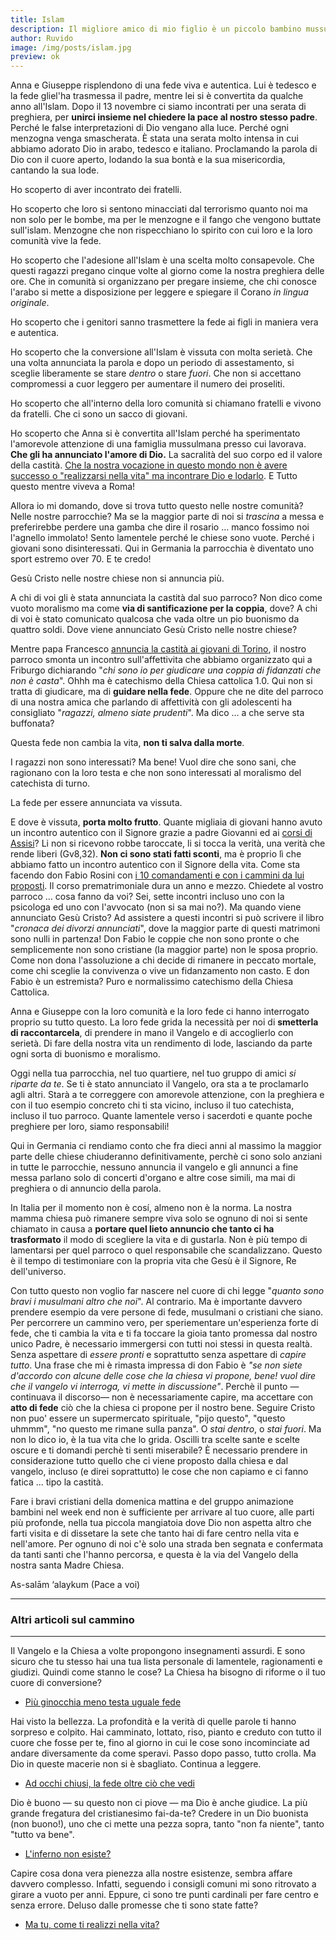 ```yaml
---
title: Islam
description: Il migliore amico di mio figlio è un piccolo bambino mussulmano con cui va insieme all'asilo. Viene da una famiglia che vive la fede in maniera profonda e vera. Sono due ragazzi come noi. Entrambi colpiscono per il loro amorevole abbandono a Dio. Stando insieme a loro, ecco cosa ho capito dell'Islam.
author: Ruvido
image: /img/posts/islam.jpg
preview: ok
---
```


Anna e Giuseppe risplendono di una fede viva e autentica. Lui è tedesco e la fede gliel'ha trasmessa il padre, mentre lei si è convertita da qualche anno all'Islam. Dopo il 13 novembre ci siamo incontrati per una serata di preghiera, per **unirci insieme nel chiedere la pace al nostro stesso padre**. Perché le false interpretazioni di Dio vengano alla luce. Perché ogni menzogna venga smascherata. È stata una serata molto intensa in cui abbiamo adorato Dio in arabo, tedesco e italiano. Proclamando la parola di Dio con il cuore aperto, lodando la sua bontà e la sua misericordia, cantando la sua lode. 

Ho scoperto di aver incontrato dei fratelli.

Ho scoperto che loro si sentono minacciati dal terrorismo quanto noi ma non solo per le bombe, ma per le menzogne e il fango che vengono buttate sull'islam. Menzogne che non rispecchiano lo spirito con cui loro e la loro comunità vive la fede. 

Ho scoperto che l'adesione all'Islam è una scelta molto consapevole. Che questi ragazzi pregano cinque volte al giorno come la nostra preghiera delle ore. Che in comunità si organizzano per pregare insieme, che chi conosce l'arabo si mette a disposizione per leggere e spiegare il Corano *in lingua originale*.

Ho scoperto che i genitori sanno trasmettere la fede ai figli in maniera vera e autentica.

Ho scoperto che la conversione all'Islam è vissuta con molta serietà. Che una volta annunciata la parola e dopo un periodo di assestamento, si sceglie liberamente se stare *dentro* o stare *fuori*. Che non si accettano compromessi a cuor leggero per aumentare il numero dei proseliti.

Ho scoperto che all'interno della loro comunità si chiamano fratelli e vivono da fratelli. Che ci sono un sacco di giovani.

Ho scoperto che Anna si è convertita all'Islam perché ha sperimentato l'amorevole attenzione di una famiglia mussulmana presso cui lavorava. **Che gli ha annunciato l'amore di Dio.** La sacralità del suo corpo ed il valore della castità. [Che la nostra vocazione in questo mondo non è avere successo o "realizzarsi nella vita" ma incontrare Dio e lodarlo](http://5p2p.it/2015/11/13/come-ti-realizzi-nella-vita.html). E Tutto questo mentre viveva a Roma!

Allora io mi domando, dove si trova tutto questo nelle nostre comunità? Nelle nostre parrocchie? Ma se la maggior parte di noi si *trascina* a messa e preferirebbe perdere una gamba che dire il rosario … manco fossimo noi  l'agnello immolato! Sento lamentele perché le chiese sono vuote. Perché i giovani sono disinteressati. Qui in Germania la parrocchia è diventato uno sport estremo over 70. E te credo!

Gesù Cristo nelle nostre chiese non si annuncia più.

A chi di voi gli è stata annunciata la castità dal suo parroco? Non dico come vuoto moralismo ma come **via di santificazione per la coppia**, dove? A chi di voi è stato comunicato qualcosa che vada oltre un pio buonismo da quattro soldi. Dove viene annunciato Gesù Cristo nelle nostre chiese?

Mentre papa Francesco [annuncia la castità ai giovani di Torino](http://www.papaboys.org/papa-francesco-i-giovani-e-la-castita), il nostro parroco smonta un incontro sull'affettivita che abbiamo organizzato qui a Friburgo dichiarando "*chi sono io per giudicare una coppia di fidanzati che non è casta*". Ohhh ma è catechismo della Chiesa cattolica 1.0. Qui non si tratta di giudicare, ma di **guidare nella fede**. Oppure che ne dite del parroco di una nostra amica che parlando di affettività con gli adolescenti ha consigliato "*ragazzi, almeno siate prudenti*". Ma dico … a che serve sta buffonata? 

Questa fede non cambia la vita, **non ti salva dalla morte**.

I ragazzi non sono interessati? Ma bene! Vuol dire che sono sani, che ragionano con la loro testa e che non sono interessati al moralismo del catechista di turno.

La fede per essere annunciata va vissuta. 

E dove è vissuta, **porta molto frutto**. Quante migliaia di giovani hanno avuto un incontro autentico con il Signore grazie a padre Giovanni ed ai [corsi di Assisi](http://www.fratisog.it/corsi-frati-assisi/)? Li non si ricevono robbe taroccate, li si tocca la verità, una verità che rende liberi (Gv8,32). **Non ci sono stati fatti sconti**, ma è proprio lì che abbiamo fatto un incontro autentico con il Signore della vita. Come sta facendo don Fabio Rosini con [i 10 comandamenti e con i cammini da lui proposti](http://lapartemigliore.org/site/index.php/2012-03-28-16-06-44). Il corso prematrimoniale dura un anno e mezzo. Chiedete al vostro parroco … cosa fanno da voi? Sei, sette incontri incluso uno con la psicologa ed uno con l'avvocato (non si sa mai no?). Ma quando viene annunciato Gesù Cristo? Ad assistere a questi incontri si può scrivere il libro "*cronaca dei divorzi annunciati*", dove la maggior parte di questi matrimoni sono nulli in partenza! Don Fabio le coppie che non sono pronte o che semplicemente non sono cristiane (la maggior parte) non le sposa proprio. Come non dona l'assoluzione a chi decide di rimanere in peccato mortale, come chi sceglie la convivenza o vive un fidanzamento non casto. E don Fabio è un estremista? Puro e normalissimo catechismo della Chiesa Cattolica.

Anna e Giuseppe con la loro comunità e la loro fede ci hanno interrogato proprio su tutto questo. La loro fede grida la necessità per noi di **smetterla di raccontarcela**, di prendere in mano il Vangelo e di accoglierlo con serietà. Di fare della nostra vita un rendimento di lode, lasciando da parte ogni sorta di buonismo e moralismo.

Oggi nella tua parrocchia, nel tuo quartiere, nel tuo gruppo di amici *si riparte da te*. Se ti è stato annunciato il Vangelo, ora sta a te proclamarlo agli altri. Starà a te correggere con amorevole attenzione, con la preghiera e con il tuo esempio concreto chi ti sta vicino, incluso il tuo catechista, incluso il tuo parroco. Quante lamentele verso i sacerdoti e quante poche preghiere per loro, siamo responsabili!

Qui in Germania ci rendiamo conto che fra dieci anni al massimo la maggior parte delle chiese chiuderanno definitivamente, perchè ci sono solo anziani in tutte le parrocchie, nessuno annuncia il vangelo e gli annunci a fine messa parlano solo di concerti d'organo e altre cose simili, ma mai di preghiera o di annuncio della parola.

In Italia per il momento non è cosí, almeno non è la norma. La nostra mamma chiesa può rimanere sempre viva solo se ognuno di noi si sente chiamato in causa a **portare quel lieto annuncio che tanto ci ha trasformato** il modo di scegliere la vita e di gustarla. Non è più tempo di lamentarsi per quel parroco o quel responsabile che scandalizzano. Questo è il tempo di testimoniare con la propria vita che Gesù è il Signore, Re dell'universo.

Con tutto questo non voglio far nascere nel cuore di chi legge "*quanto sono bravi i musulmani altro che noi*". Al contrario. Ma è importante davvero prendere esempio da vere persone di fede, musulmani o cristiani che siano. Per percorrere un cammino vero, per speriementare un'esperienza forte di fede, che ti cambia la vita e ti fa toccare la gioia tanto promessa dal nostro unico Padre, è necessario immergersi con tutti noi stessi in questa realtà. Senza aspettare  di *essere pronti* e soprattutto senza aspettare di *capire tutto*. Una frase che mi è rimasta impressa di don Fabio è *"se non siete d'accordo con alcune delle cose che la chiesa vi propone, bene! vuol dire che il vangelo vi interroga, vi mette in discussione"*. Perchè il punto &mdash;continuava il discorso&mdash; non è necessariamente capire, ma accettare con **atto di fede** ciò che la chiesa ci propone per il nostro bene. Seguire Cristo non puo' essere un supermercato spirituale, "pijo questo", "questo uhmmm", "no questo me rimane sulla panza". O *stai dentro*, o *stai fuori*. Ma non lo dico io, è la tua vita che lo grida. Oscilli tra scelte sante e scelte oscure e ti domandi perchè ti senti miserabile? È necessario prendere in considerazione tutto quello che ci viene proposto dalla chiesa e dal vangelo, incluso (e direi soprattutto) le cose che non capiamo e ci fanno fatica ... tipo la castità. 

Fare i bravi cristiani della domenica mattina e del gruppo animazione bambini nel week end non è sufficiente per arrivare al tuo cuore, alle parti più profonde, nella tua piccola mangiatoia dove Dio non aspetta altro che farti visita e di dissetare la sete che tanto hai di fare centro nella vita e nell'amore. Per ognuno di noi c'è solo una strada ben segnata e confermata da tanti santi che l'hanno percorsa, e questa è la via del Vangelo della nostra santa Madre Chiesa.

As-salām ‘alaykum (Pace a voi)

---

### Altri articoli sul cammino

---

Il Vangelo e la Chiesa a volte propongono insegnamenti assurdi. E sono sicuro che tu stesso hai una tua lista personale di lamentele, ragionamenti e giudizi. Quindi come stanno le cose? La Chiesa ha bisogno di riforme o il tuo cuore di conversione?

- [Più ginocchia meno testa uguale fede](http://5p2p.it/2015/07/15/piu-ginocchia-meno-testa-uguale-fede.html)

Hai visto la bellezza. La profondità e la verità di quelle parole ti hanno sorpreso e colpito. Hai camminato, lottato, riso, pianto e creduto con tutto il cuore che fosse per te, fino al giorno in cui le cose sono incominciate ad andare diversamente da come speravi. Passo dopo passo, tutto crolla. Ma Dio in queste macerie non si è sbagliato. Continua a leggere.

- [Ad occhi chiusi, la fede oltre ciò che vedi](http://5p2p.it/2015/10/28/ad-occhi-chiusi.html)

Dio è buono — su questo non ci piove — ma Dio è anche giudice. La più grande fregatura del cristianesimo fai-da-te? Credere in un Dio buonista (non buono!), uno che ci mette una pezza sopra, tanto "non fa niente", tanto "tutto va bene".

- [L'inferno non esiste?](http://5p2p.it/2015/06/25/l-inferno-non-esiste.html)

Capire cosa dona vera pienezza alla nostre esistenze, sembra affare davvero complesso. Infatti, seguendo i consigli comuni mi sono ritrovato a girare a vuoto per anni. Eppure, ci sono tre punti cardinali per fare centro e senza errore. Deluso dalle promesse che ti sono state fatte? 

- [Ma tu, come ti realizzi nella vita?](http://5p2p.it/2015/11/13/come-ti-realizzi-nella-vita.html)


